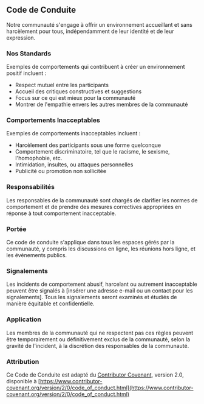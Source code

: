 ## Code de Conduite

Notre communauté s'engage à offrir un environnement accueillant et sans harcèlement pour tous, indépendamment de leur identité et de leur expression.

### Nos Standards

Exemples de comportements qui contribuent à créer un environnement positif incluent :

- Respect mutuel entre les participants
- Accueil des critiques constructives et suggestions
- Focus sur ce qui est mieux pour la communauté
- Montrer de l'empathie envers les autres membres de la communauté

### Comportements Inacceptables

Exemples de comportements inacceptables incluent :

- Harcèlement des participants sous une forme quelconque
- Comportement discriminatoire, tel que le racisme, le sexisme, l'homophobie, etc.
- Intimidation, insultes, ou attaques personnelles
- Publicité ou promotion non sollicitée

### Responsabilités

Les responsables de la communauté sont chargés de clarifier les normes de comportement et de prendre des mesures correctives appropriées en réponse à tout comportement inacceptable.

### Portée

Ce code de conduite s'applique dans tous les espaces gérés par la communauté, y compris les discussions en ligne, les réunions hors ligne, et les événements publics.

### Signalements

Les incidents de comportement abusif, harcelant ou autrement inacceptable peuvent être signalés à [insérer une adresse e-mail ou un contact pour les signalements]. Tous les signalements seront examinés et étudiés de manière équitable et confidentielle.

### Application

Les membres de la communauté qui ne respectent pas ces règles peuvent être temporairement ou définitivement exclus de la communauté, selon la gravité de l'incident, à la discrétion des responsables de la communauté.

### Attribution

Ce Code de Conduite est adapté du [Contributor Covenant](https://www.contributor-covenant.org), version 2.0, disponible à [https://www.contributor-covenant.org/version/2/0/code_of_conduct.html](https://www.contributor-covenant.org/version/2/0/code_of_conduct.html)

